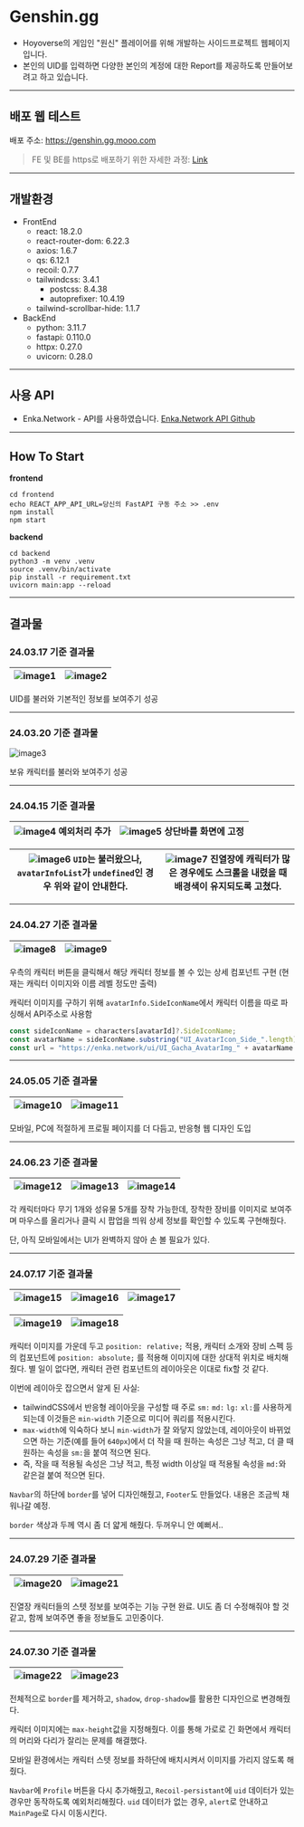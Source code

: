 # Genshin.gg

- Hoyoverse의 게임인 "원신" 플레이어를 위해 개발하는 사이드프로젝트 웹페이지입니다.
- 본인의 UID를 입력하면 다양한 본인의 계정에 대한 Report를 제공하도록 만들어보려고 하고 있습니다.

---

## 배포 웹 테스트

배포 주소: https://genshin.gg.mooo.com

> FE 및 BE를 https로 배포하기 위한 자세한 과정: [Link](https://github.com/NARARIA03/Mypage?tab=readme-ov-file#2-%EA%B0%9C%EC%9D%B8-ubuntu-server%EC%97%90-%EB%8F%84%EB%A9%94%EC%9D%B8%EC%9D%84-%EB%93%B1%EB%A1%9D%ED%95%98%EA%B3%A0-https-%EC%A0%81%EC%9A%A9)

---

## 개발환경

- FrontEnd
  - react: 18.2.0
  - react-router-dom: 6.22.3
  - axios: 1.6.7
  - qs: 6.12.1
  - recoil: 0.7.7
  - tailwindcss: 3.4.1
    - postcss: 8.4.38
    - autoprefixer: 10.4.19
  - tailwind-scrollbar-hide: 1.1.7
- BackEnd
  - python: 3.11.7
  - fastapi: 0.110.0
  - httpx: 0.27.0
  - uvicorn: 0.28.0

---

## 사용 API

- Enka.Network - API를 사용하였습니다.
  [Enka.Network API Github](https://github.com/EnkaNetwork/API-docs)

---

## How To Start

**frontend**

```shell
cd frontend
echo REACT_APP_API_URL=당신의 FastAPI 구동 주소 >> .env
npm install
npm start
```

**backend**

```shell
cd backend
python3 -m venv .venv
source .venv/bin/activate
pip install -r requirement.txt
uvicorn main:app --reload
```

---

## 결과물

### 24.03.17 기준 결과물

| ![image1](https://github.com/NARARIA03/Genshin.gg/assets/107057834/eda147ff-0673-4c72-a218-ce0f2e7a1e2b) | ![image2](https://github.com/NARARIA03/Genshin.gg/assets/107057834/0d78a586-b4da-4906-b8db-ae1ce55a2b18) |
| -------------------------------------------------------------------------------------------------------- | -------------------------------------------------------------------------------------------------------- |

UID를 불러와 기본적인 정보를 보여주기 성공

---

### 24.03.20 기준 결과물

![image3](https://github.com/NARARIA03/Genshin.gg/assets/107057834/c74d2636-acb2-4f13-ad8a-e4831ad43995)

보유 캐릭터를 불러와 보여주기 성공

---

### 24.04.15 기준 결과물

| ![image4](https://github.com/NARARIA03/Genshin.gg/assets/107057834/a1a63324-1feb-4fcb-8ab0-7b9011bffec8) 예외처리 추가 | ![image5](https://github.com/NARARIA03/Genshin.gg/assets/107057834/36eedac8-d940-4036-a665-dc339eb17b11) 상단바를 화면에 고정 |
| ---------------------------------------------------------------------------------------------------------------------- | ----------------------------------------------------------------------------------------------------------------------------- |

| ![image6](https://github.com/NARARIA03/Genshin.gg/assets/107057834/fcdd7c20-5def-4712-95ef-34a8efe0c2ee) `UID`는 불러왔으나, `avatarInfoList`가 `undefined`인 경우 위와 같이 안내한다. | ![image7](https://github.com/NARARIA03/Genshin.gg/assets/107057834/91301aaa-15d5-4b79-93ce-dad811787bf7) 진열장에 캐릭터가 많은 경우에도 스크롤을 내렸을 때 배경색이 유지되도록 고쳤다. |
| -------------------------------------------------------------------------------------------------------------------------------------------------------------------------------------- | --------------------------------------------------------------------------------------------------------------------------------------------------------------------------------------- |

---

### 24.04.27 기준 결과물

| ![image8](https://github.com/NARARIA03/Genshin.gg/assets/107057834/aa72b9df-4778-4a9c-8d12-2abe4e2f0d1e) | ![image9](https://github.com/NARARIA03/Genshin.gg/assets/107057834/8271ad5c-dadb-4fe8-8cbc-c2ef087c5354) |
| -------------------------------------------------------------------------------------------------------- | -------------------------------------------------------------------------------------------------------- |

우측의 캐릭터 버튼을 클릭해서 해당 캐릭터 정보를 볼 수 있는 상세 컴포넌트 구현 (현재는 캐릭터 이미지와 이름 레벨 정도만 출력)

캐릭터 이미지를 구하기 위해 `avatarInfo.SideIconName`에서 캐릭터 이름을 따로 파싱해서 API주소로 사용함

```js
const sideIconName = characters[avatarId]?.SideIconName;
const avatarName = sideIconName.substring("UI_AvatarIcon_Side_".length);
const url = "https://enka.network/ui/UI_Gacha_AvatarImg_" + avatarName + ".png";
```

---

### 24.05.05 기준 결과물

| ![image10](https://github.com/NARARIA03/Genshin.gg/assets/107057834/6285264d-7d94-48f7-b943-39eefde52c42) | ![image11](https://github.com/NARARIA03/Genshin.gg/assets/107057834/09cb1e8c-d15b-47e9-b229-1bc403da5183) |
| --------------------------------------------------------------------------------------------------------- | --------------------------------------------------------------------------------------------------------- |

모바일, PC에 적절하게 프로필 페이지를 더 다듬고, 반응형 웹 디자인 도입

---

### 24.06.23 기준 결과물

| ![image12](https://github.com/NARARIA03/Genshin.gg/assets/107057834/ad31a55a-5d29-416e-bf68-e0b5cf31fbed) | ![image13](https://github.com/NARARIA03/Genshin.gg/assets/107057834/19f0e19a-c933-4471-9b58-e866032ee7de) | ![image14](https://github.com/NARARIA03/Genshin.gg/assets/107057834/e4b982a0-3d0e-419e-a9a1-0710ee081cbd) |
| --------------------------------------------------------------------------------------------------------- | --------------------------------------------------------------------------------------------------------- | --------------------------------------------------------------------------------------------------------- |

각 캐릭터마다 무기 1개와 성유물 5개를 장착 가능한데, 장착한 장비를 이미지로 보여주며 마우스를 올리거나 클릭 시 팝업을 띄워 상세 정보를 확인할 수 있도록 구현해줬다.

단, 아직 모바일에서는 UI가 완벽하지 않아 손 볼 필요가 있다.

---

### 24.07.17 기준 결과물

| ![image15](https://github.com/user-attachments/assets/d8f55cc1-bf11-4189-b856-99da1a779dfc) | ![image16](https://github.com/user-attachments/assets/2a837afb-bd6f-473d-9f14-b0e84d0573d7) | ![image17](https://github.com/user-attachments/assets/c66770b8-4442-4208-8957-900372545e00) |
| ------------------------------------------------------------------------------------------- | ------------------------------------------------------------------------------------------- | ------------------------------------------------------------------------------------------- |

| ![image19](https://github.com/user-attachments/assets/835ae3ae-d9a3-4846-9af7-0bdab52b7fe9) | ![image18](https://github.com/user-attachments/assets/f68b85fa-9a74-43b5-9990-1d1e61c51863) |
| ------------------------------------------------------------------------------------------- | ------------------------------------------------------------------------------------------- |

캐릭터 이미지를 가운데 두고 `position: relative;` 적용, 캐릭터 소개와 장비 스펙 등의 컴포넌트에 `position: absolute;` 를 적용해 이미지에 대한 상대적 위치로 배치해줬다.
별 일이 없다면, 캐릭터 관련 컴포넌트의 레이아웃은 이대로 fix할 것 같다.

이번에 레이아웃 잡으면서 알게 된 사실:

- tailwindCSS에서 반응형 레이아웃을 구성할 때 주로 `sm:` `md:` `lg:` `xl:`를 사용하게 되는데 이것들은 `min-width` 기준으로 미디어 쿼리를 적용시킨다.
- `max-width`에 익숙하다 보니 `min-width`가 잘 와닿지 않았는데, 레이아웃이 바뀌었으면 하는 기준(예를 들어 `640px`)에서 더 작을 때 원하는 속성은 그냥 적고, 더 클 때 원하는 속성을 `sm:`을 붙여 적으면 된다.
- 즉, 작을 때 적용될 속성은 그냥 적고, 특정 width 이상일 때 적용될 속성을 `md:`와 같은걸 붙여 적으면 된다.

`Navbar`의 하단에 `border`를 넣어 디자인해줬고, `Footer`도 만들었다. 내용은 조금씩 채워나갈 예정.

`border` 색상과 두께 역시 좀 더 얇게 해줬다. 두꺼우니 안 예뻐서..

---

### 24.07.29 기준 결과물

| ![image20](https://github.com/user-attachments/assets/c09589c2-3f2d-4da1-9af5-9267f8784b72) | ![image21](https://github.com/user-attachments/assets/acb83bca-53c6-4003-b233-65e649846934) |
| ------------------------------------------------------------------------------------------- | ------------------------------------------------------------------------------------------- |

진열장 캐릭터들의 스텟 정보를 보여주는 기능 구현 완료. UI도 좀 더 수정해줘야 할 것 같고, 함께 보여주면 좋을 정보들도 고민중이다.

---

### 24.07.30 기준 결과물

| ![image22](https://github.com/user-attachments/assets/0e2dc84c-b87a-4385-a9f2-5dddda96d256) | ![image23](https://github.com/user-attachments/assets/41a0ad93-bfb3-44e8-893a-86e363159eeb) |
| ------------------------------------------------------------------------------------------- | ------------------------------------------------------------------------------------------- |

전체적으로 `border`를 제거하고, `shadow`, `drop-shadow`를 활용한 디자인으로 변경해줬다.

캐릭터 이미지에는 `max-height`값을 지정해줬다. 이를 통해 가로로 긴 화면에서 캐릭터의 머리와 다리가 잘리는 문제를 해결했다.

모바일 환경에서는 캐릭터 스텟 정보를 좌하단에 배치시켜서 이미지를 가리지 않도록 해줬다.

`Navbar`에 `Profile` 버튼을 다시 추가해줬고, `Recoil-persistant`에 `uid` 데이터가 있는 경우만 동작하도록 예외처리해줬다. `uid` 데이터가 없는 경우, `alert`로 안내하고 `MainPage`로 다시 이동시킨다.
